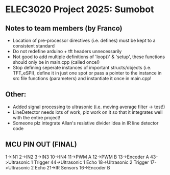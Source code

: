 # ELEC3020 Project 2025: Sumobot


## Notes to team members (by Franco)
- Location of pre-processor directives (i.e. defines) must be kept to a consistent standard
- Do not redefine arduino + tft headers unnecessarily
- Not good to add multiple definitions of 'loop()' & 'setup', these functions should only be in main.cpp (called once!)
- Stop defining seperate instances of important structs/objects (i.e. TFT_eSPI), define it in just one spot or pass a pointer to the instance in src file functions (parameters) and instantiate it once in main.cpp!

## Other:
- Added signal processing to ultrasonic (i.e. moving average filter -> test!)
- LineDetector needs lots of work, plz work on it so that it integrates well with the entire project!
- Someone plz integrate Allan's resistive divider idea in IR line detector code


## MCU PIN OUT (FINAL)
1->IN1
2->IN2
3->IN3
10->IN4
11->PWM A
12->PWM B
13->Encoder A
43->Ultrasonic 1 Trigger
44->Ultrasonic 1 Echo
18->Ultrasonic 2 Trigger
17->Ultrasonic 2 Echo
21->IR Sensors
16->Encoder B
